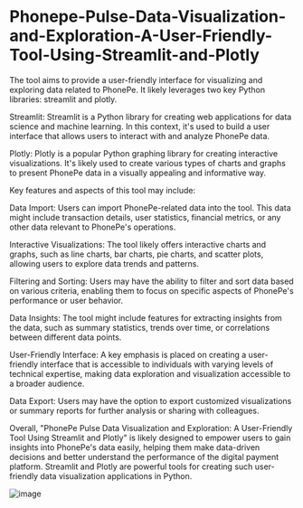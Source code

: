 # Phonepe-Pulse-Data-Visualization-and-Exploration-A-User-Friendly-Tool-Using-Streamlit-and-Plotly
The tool aims to provide a user-friendly interface for visualizing and exploring data related to PhonePe. It likely leverages two key Python libraries: streamlit and plotly.

Streamlit: Streamlit is a Python library for creating web applications for data science and machine learning. In this context, it's used to build a user interface that allows users to interact with and analyze PhonePe data.

Plotly: Plotly is a popular Python graphing library for creating interactive visualizations. It's likely used to create various types of charts and graphs to present PhonePe data in a visually appealing and informative way.

Key features and aspects of this tool may include:

Data Import: Users can import PhonePe-related data into the tool. This data might include transaction details, user statistics, financial metrics, or any other data relevant to PhonePe's operations.

Interactive Visualizations: The tool likely offers interactive charts and graphs, such as line charts, bar charts, pie charts, and scatter plots, allowing users to explore data trends and patterns.

Filtering and Sorting: Users may have the ability to filter and sort data based on various criteria, enabling them to focus on specific aspects of PhonePe's performance or user behavior.

Data Insights: The tool might include features for extracting insights from the data, such as summary statistics, trends over time, or correlations between different data points.

User-Friendly Interface: A key emphasis is placed on creating a user-friendly interface that is accessible to individuals with varying levels of technical expertise, making data exploration and visualization accessible to a broader audience.

Data Export: Users may have the option to export customized visualizations or summary reports for further analysis or sharing with colleagues.

Overall, "PhonePe Pulse Data Visualization and Exploration: A User-Friendly Tool Using Streamlit and Plotly" is likely designed to empower users to gain insights into PhonePe's data easily, helping them make data-driven decisions and better understand the performance of the digital payment platform. Streamlit and Plotly are powerful tools for creating such user-friendly data visualization applications in Python.

![image](https://github.com/nivethaeswaran/Phonepe-Pulse-Data-Visualization-and-Exploration-A-User-Friendly-Tool-Using-Streamlit-and-Plotly/assets/134727693/82312dc0-0b4e-45e1-b907-bb6c7dfb2095)

